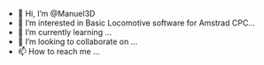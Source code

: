 - 👋 Hi, I’m @Manuel3D
- 👀 I’m interested in Basic Locomotive software for Amstrad CPC...
- 🌱 I’m currently learning ...
- 💞️ I’m looking to collaborate on ...
- 📫 How to reach me ...

<!---
Manuel3D/Manuel3D is a ✨ special ✨ repository because its `README.md` (this file) appears on your GitHub profile.
You can click the Preview link to take a look at your changes.
--->
